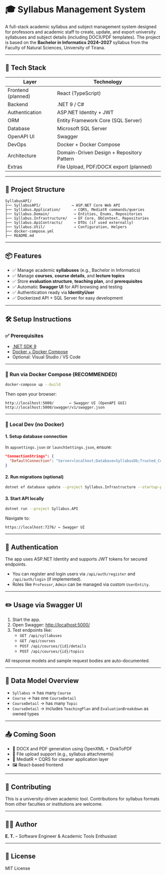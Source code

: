# 🎓 Syllabus Management System

A full-stack academic syllabus and subject management system designed for professors and academic staff to create, update, and export university syllabuses and subject details (including DOCX/PDF templates). The project is based on the **Bachelor in Informatics 2024–2027** syllabus from the Faculty of Natural Sciences, University of Tirana.

---

## 🚀 Tech Stack

| Layer             | Technology                       |
|------------------|----------------------------------|
| Frontend (planned) | React (TypeScript)              |
| Backend           | .NET 9 / C#              |
| Authentication    | ASP.NET Identity + JWT           |
| ORM               | Entity Framework Core (SQL Server) |
| Database          | Microsoft SQL Server             |
| OpenAPI UI        | Swagger                          |
| DevOps            | Docker + Docker Compose          |
| Architecture      | Domain-Driven Design + Repository Pattern |
| Extras            | File Upload, PDF/DOCX export (planned) |

---

## 📁 Project Structure

```
SyllabusAPI/
├── SyllabusAPI/              → ASP.NET Core Web API
├── Syllabus.Application/      → CQRS, MediatR commands/queries
├── Syllabus.Domain/           → Entities, Enums, Repositories
├── Syllabus.Infrastructure/   → EF Core, DbContext, Repositories
├── Syllabus.ApiContracts/     → DTOs (if used externally)
├── Syllabus.Util/             → Configuration, Helpers
├── docker-compose.yml
├── README.md
```

---

## 📦 Features

- ✅ Manage academic **syllabuses** (e.g., Bachelor in Informatics)
- ✅ Manage **courses**, **course details**, and **lecture topics**
- ✅ Store **evaluation structure**, **teaching plan**, and **prerequisites**
- ✅ Automatic **Swagger UI** for API browsing and testing
- ✅ Authentication ready via **IdentityUser**
- ✅ Dockerized API + SQL Server for easy development

---

## 🛠️ Setup Instructions

### ✅ Prerequisites

- [.NET SDK 9](https://dotnet.microsoft.com/)
- [Docker + Docker Compose](https://docs.docker.com/)
- Optional: Visual Studio / VS Code

---

### 🐳 Run via Docker Compose (RECOMMENDED)

```bash
docker-compose up --build
```

Then open your browser:

```
http://localhost:5000/       ← Swagger UI (OpenAPI GUI)
http://localhost:5000/swagger/v1/swagger.json
```

---

### 🧪 Local Dev (no Docker)

#### 1. Setup database connection

In `appsettings.json` or `launchSettings.json`, ensure:

```json
"ConnectionStrings": {
  "DefaultConnection": "Server=localhost;Database=SyllabusDb;Trusted_Connection=True;TrustServerCertificate=True"
}
```

#### 2. Run migrations (optional)

```bash
dotnet ef database update --project Syllabus.Infrastructure --startup-project Syllabus.API
```

#### 3. Start API locally

```bash
dotnet run --project Syllabus.API
```

Navigate to:

```
https://localhost:7276/ ← Swagger UI
```

---

## 🔐 Authentication

The app uses ASP.NET Identity and supports JWT tokens for secured endpoints.

- You can register and login users via `/api/auth/register` and `/api/auth/login` (if implemented).
- Roles like `Professor`, `Admin` can be managed via custom `UserEntity`.

---

## ✏️ Usage via Swagger UI

1. Start the app.
2. Open Swagger: [http://localhost:5000/](http://localhost:5000/)
3. Test endpoints like:
   - `GET /api/syllabuses`
   - `GET /api/courses`
   - `POST /api/courses/{id}/details`
   - `POST /api/courses/{id}/topics`

All response models and sample request bodies are auto-documented.

---

## 📄 Data Model Overview

- `Syllabus` → has many `Course`
- `Course` → has one `CourseDetail`
- `CourseDetail` → has many `Topic`
- `CourseDetail` → includes `TeachingPlan` and `EvaluationBreakdown` as owned types

---

## 📤 Coming Soon

- 📄 DOCX and PDF generation using OpenXML + DinkToPDF
- 🧾 File upload support (e.g., syllabus attachments)
- 🧠 MediatR + CQRS for cleaner application layer
- 🖼️ React-based frontend

---

## 👥 Contributing

This is a university-driven academic tool. Contributions for syllabus formats from other faculties or institutions are welcome.

---

## 🧑‍💻 Author

**E. T.** – Software Engineer & Academic Tools Enthusiast

---

## 📝 License

MIT License
